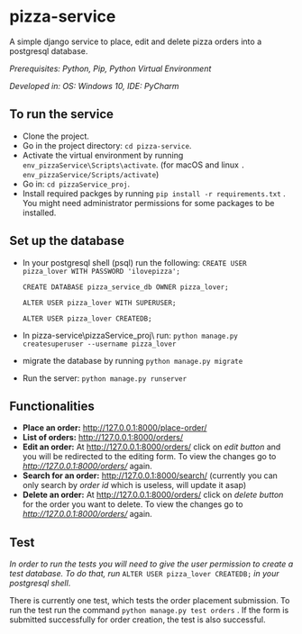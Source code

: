 # pizza-service

A simple django service to place, edit and delete pizza orders into a postgresql database.

*Prerequisites: Python, Pip, Python Virtual Environment*

*Developed in: OS: Windows 10, IDE: PyCharm*

## To run the service
* Clone the project.
* Go in the project directory: `cd pizza-service`.
* Activate the virtual environment by running `env_pizzaService\Scripts\activate`.
  (for macOS and linux `. env_pizzaService/Scripts/activate`)
* Go in: `cd pizzaService_proj`.
* Install required packges by running `pip install -r requirements.txt` .
  You might need administrator permissions for some packages to be installed.

## Set up the database
* In your postgresql shell (psql) run the following:
  `CREATE USER pizza_lover WITH PASSWORD 'ilovepizza';`
  
  `CREATE DATABASE pizza_service_db OWNER pizza_lover;`
  
  `ALTER USER pizza_lover WITH SUPERUSER;`
  
  `ALTER USER pizza_lover CREATEDB;`
  
* In pizza-service\pizzaService_proj\ run: `python manage.py createsuperuser --username pizza_lover`
* migrate the database by running `python manage.py migrate`
* Run the server: `python manage.py runserver`

## Functionalities
* **Place an order:** http://127.0.0.1:8000/place-order/
* **List of orders:** http://127.0.0.1:8000/orders/
* **Edit an order:** At http://127.0.0.1:8000/orders/ click on *edit button* and you will be redirected to the editing form.
                     To view the changes go to *http://127.0.0.1:8000/orders/* again.
* **Search for an order:** http://127.0.0.1:8000/search/ (currently you can only search by *order id* which is useless, will
                           update it asap)
* **Delete an order:** At http://127.0.0.1:8000/orders/ click on *delete button* for the order you want to delete.
                       To view the changes go to *http://127.0.0.1:8000/orders/* again.

## Test
*In order to run the tests you will need to give the user permission to create a test database.
 To do that, run*
 `ALTER USER pizza_lover CREATEDB;`
 *in your postgresql shell*.

There is currently one test, which tests the order placement submission.
To run the test run the command `python manage.py test orders` .
If the form is submitted successfully for order creation, the test is also successful.

